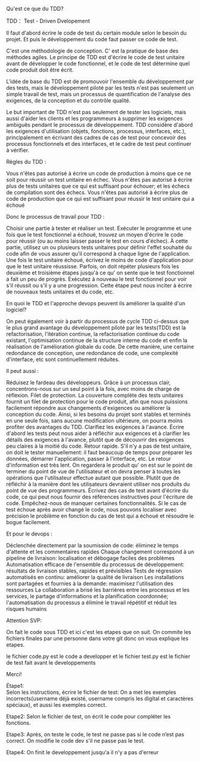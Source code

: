 Qu'est ce que du TDD? 

TDD： Test - Driven Dvelopement

Il faut d'abord écrire le code de test du certain module selon le besoin du projet. Et puis le développement du code faut passer ce code de test.

C'est une méthodologie de conception. C' est la pratique de base des méthodes agiles. Le principe de TDD est d'écrire le code de test unitaire avant de développer le code fonctionnel, et le code de test détermine quel code produit doit être écrit. 

L'idée de base du TDD est de promouvoir l'ensemble du développement par des tests, mais le développement piloté par les tests n'est pas seulement un simple travail de test, mais un processus de quantification de l'analyse des exigences, de la conception et du contrôle qualité.

Le but important de TDD n'est pas seulement de tester les logiciels, mais aussi d'aider les clients et les programmeurs à supprimer les exigences ambiguës pendant le processus de développement. TDD considère d'abord les exigences d'utilisation (objets, fonctions, processus, interfaces, etc.), principalement en écrivant des cadres de cas de test pour concevoir des processus fonctionnels et des interfaces, et le cadre de test peut continuer à vérifier.

Règles du TDD : 

Vous n'êtes pas autorisé à écrire un code de production à moins que ce ne soit pour réussir un test unitaire en échec.
Vous n'êtes pas autorisé à écrire plus de tests unitaires que ce qui est suffisant pour échouer; et les échecs de compilation sont des échecs.
Vous n'êtes pas autorisé à écrire plus de code de production que ce qui est suffisant pour réussir le test unitaire qui a échoué

Donc le processus de travail pour TDD : 

 Choisir une partie à tester et réaliser un test.
 Exécuter le programme et une fois que le test fonctionnel a échoué, trouvez un moyen d'écrire le code pour réussir (ou au moins laisser passer le test en cours d'échec). À cette partie, utilisez un ou plusieurs tests unitaires pour définir l'effet souhaité du code afin de vous assurer qu'il correspond à chaque ligne de l'application. 
 Une fois le test unitaire échoué, écrivez le moins de code d'application pour que le test unitaire réussisse. Parfois, on doit répéter plusieurs fois les deuxième et troisième étapes jusqu'à ce qu' on sente que le test fonctionnel a fait un peu de progrès.
Exécutez à nouveau le test fonctionnel pour voir s'il réussit ou s'il y a une progression. Cette étape peut nous inciter à écrire de nouveaux tests unitaires et du code, etc.


En quoi le TDD et l'approche devops peuvent ils améliorer la qualité d'un logiciel?

On peut également voir à partir du processus de cycle TDD ci-dessus que le plus grand avantage du développement piloté par les tests(TDD) est la refactorisation, l'itération continue, la refactorisation continue du code existant, l'optimisation continue de la structure interne du code et enfin la réalisation de l'amélioration globale du code.  De cette manière, une certaine redondance de conception, une redondance de code, une complexité d'interface, etc sont continuellement réduites.

Il peut aussi :

Réduisez le fardeau des développeurs. Grâce à un processus clair, concentrons-nous sur un seul point à la fois, avec moins de charge de réflexion.
Filet de protection. La couverture complète des tests unitaires fournit un filet de protection pour le code produit, afin que nous puissions facilement répondre aux changements d'exigences ou améliorer la conception du code. Ainsi, si les besoins du projet sont stables et terminés en une seule fois, sans aucune modification ultérieure, on pourra moins profiter des avantages du TDD.
Clarifiez les exigences à l'avance. Écrire d'abord les tests peut nous aider à réfléchir aux exigences et à clarifier les détails des exigences à l'avance, plutôt que de découvrir des exigences peu claires à la moitié du code.
Retour rapide. S'il n'y a pas de test unitaire, on doit le tester manuellement: il faut beaucoup de temps pour préparer les données, démarrer l'application, passer à l'interface, etc. Le retour d'information est très lent.
On regardera le produit qu' on est sur le point de terminer du point de vue de l'utilisateur et on devra penser à toutes les opérations que l'utilisateur effectue autant que possible. Plutôt que de réfléchir à la manière dont les utilisateurs devraient utiliser nos produits du point de vue des programmeurs.
Écrivez des cas de test avant d'écrire du code, ce qui peut nous fournir des références instructives pour l'écriture de code. Empêchez-nous de manquer certaines fonctionnalités.
Si le cas de test échoue après avoir changé le code, nous pouvons localiser avec précision le problème en fonction du cas de test qui a échoué et résoudre le bogue facilement.

Et pour le devops :

Déclenchée directement par la soumission de code: éliminez le temps d'attente et les commentaires rapides
Chaque changement correspond à un pipeline de livraison: localisation et débogage faciles des problèmes
Automatisation efficace de l'ensemble du processus de développement: résultats de livraison stables, rapides et prévisibles
Tests de régression automatisés en continu: améliorer la qualité de livraison
Les installations sont partagées et fournies à la demande: maximisez l'utilisation des ressources
La collaboration a brisé les barrières entre les processus et les services, le partage d'informations et la planification coordonnée; l'automatisation du processus a éliminé le travail répétitif et réduit les risques humains



Attention SVP:

On fait le code sous TDD et ici c'est les etapes que on suit. On commite les fichiers finales par une personne dans votre git donc on vous explique les etapes.

le fichier code.py est le code a developper et le fichier test.py est le fichier de test fait avant le developpements

Merci!

Étape1:  
Selon les instructions, écrire le fichier de test: On a met les exemples incorrects(username déjà existé, username compris les digital et caractères spéciaux), et aussi les exemples correct.

Etape2: 
Selon le fichier de test, on écrit le code pour compléter les fonctions.

Etape3: 
Après, on teste le code, le test ne passe pas si le code n’est pas correct. On modifie le code dev s'il ne passe pas le test.

Etape4:
On finit le developpement jusqu'a il n'y a pas d'erreur 


 

